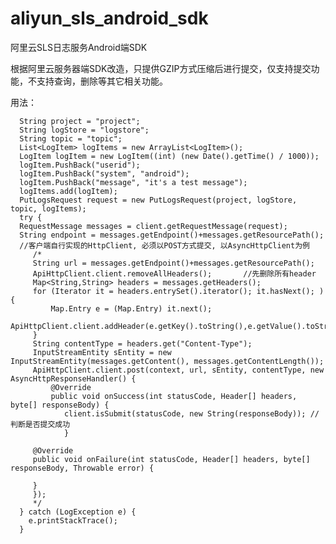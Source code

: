 # aliyun_sls_android_sdk
阿里云SLS日志服务Android端SDK

根据阿里云服务器端SDK改造，只提供GZIP方式压缩后进行提交，仅支持提交功能，不支持查询，删除等其它相关功能。

用法：

      String project = "project";
      String logStore = "logstore";
      String topic = "topic";
      List<LogItem> logItems = new ArrayList<LogItem>();
      LogItem logItem = new LogItem((int) (new Date().getTime() / 1000));
      logItem.PushBack("userid");
      logItem.PushBack("system", "android");
      logItem.PushBack("message", "it's a test message");
      logItems.add(logItem);
      PutLogsRequest request = new PutLogsRequest(project, logStore, topic, logItems);
      try {
      RequestMessage messages = client.getRequestMessage(request);
      String endpoint = messages.getEndpoint()+messages.getResourcePath();	
      //客户端自行实现的HttpClient, 必须以POST方式提交, 以AsyncHttpClient为例
		 /*
		 String url = messages.getEndpoint()+messages.getResourcePath();
		 ApiHttpClient.client.removeAllHeaders();		//先删除所有header
		 Map<String,String> headers = messages.getHeaders();
		 for (Iterator it = headers.entrySet().iterator(); it.hasNext(); ) {
		     Map.Entry e = (Map.Entry) it.next();
		     ApiHttpClient.client.addHeader(e.getKey().toString(),e.getValue().toString());
		 }
		 String contentType = headers.get("Content-Type");
		 InputStreamEntity sEntity = new InputStreamEntity(messages.getContent(), messages.getContentLength());
		 ApiHttpClient.client.post(context, url, sEntity, contentType, new AsyncHttpResponseHandler() {
		     @Override
		     public void onSuccess(int statusCode, Header[] headers, byte[] responseBody) {
		        client.isSubmit(statusCode, new String(responseBody)); //判断是否提交成功
		 		}
		
		 @Override
		 public void onFailure(int statusCode, Header[] headers, byte[] responseBody, Throwable error) {
		
		 }
		 });
		 */
      } catch (LogException e) {
      	e.printStackTrace();
      }

